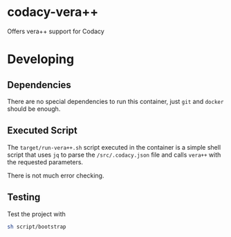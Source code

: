 # codacy-vera++

Offers vera++ support for Codacy


# Developing

## Dependencies

There are no special dependencies to run this container, just `git` and `docker`
should be enough.


## Executed Script

The `target/run-vera++.sh` script executed in the container is a simple shell
script that uses `jq` to parse the `/src/.codacy.json` file and calls `vera++`
with the requested parameters.

There is not much error checking.


## Testing

Test the project with

```bash
sh script/bootstrap
```
